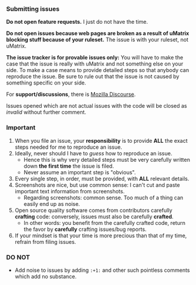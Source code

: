 ### Submitting issues

**Do not open feature requests.** I just do not have the time.

**Do not open issues because web pages are broken as a result of uMatrix blocking stuff because of your ruleset.** The issue is with your ruleset, not uMatrix.

**The issue tracker is for provable issues only:** You will have to make the case that the issue is really with uMatrix and not something else on your side. To make a case means to provide detailed steps so that anybody can reproduce the issue. Be sure to rule out that the issue is not caused by something specific on your side.

For **support/discussions**, there is [Mozilla Discourse](https://discourse.mozilla-community.org/t/support-umatrix/5131).

Issues opened which are not actual issues with the code will be closed as _invalid_ without further comment.

### Important

1. When you file an issue, your **responsibility** is to provide **ALL** the exact steps needed for me to reproduce an issue.
1. Ideally, never should I have to _guess_ how to reproduce an issue.
    - Hence this is why very detailed steps must be very carefully written down **the first time** the issue is filed.
    - Never assume an important step is "obvious".
1. Every single step, in order, must be provided, with **ALL** relevant details.
1. Screenshots are nice, but use common sense: I can't cut and paste important text information from screenshots.
    - Regarding screenshots: common sense. Too much of a thing can easily end up as noise.
1. Open source quality software comes from contributors carefully **crafting** code: conversely, issues must also be carefully **crafted**.
    - In other words: you benefit from the carefully crafted code, return the favor by **carefully** crafting issues/bug reports.
1. If your mindset is that your time is more precious than that of my time, refrain from filing issues.

### DO NOT

- Add noise to issues by adding `:+1:` and other such pointless comments which add no substance.
